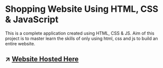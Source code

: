 # Shopping Website Using HTML, CSS & JavaScript

This is a complete application created using HTML, CSS & JS. 
Aim of this project is to master learn the skills of only using html, css and js to build an entire website.


## :arrow_upper_right:	 [Website Hosted Here](https://mrajay1.github.io/shopping-app-using-html-css-and-js/)
